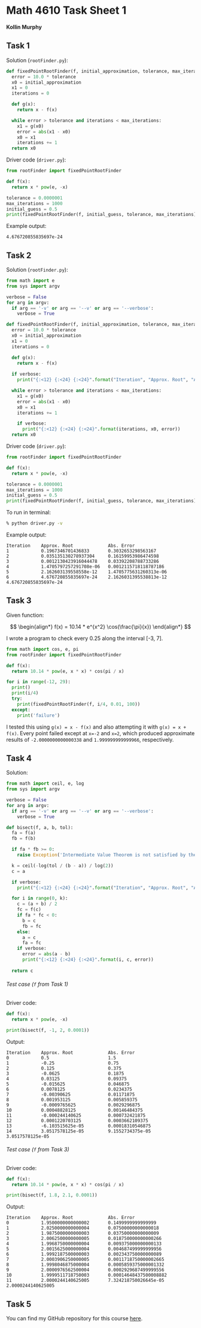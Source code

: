 # Math 4610 Task Sheet 1

**Kollin Murphy**

## Task 1

Solution (`rootFinder.py`):

```python
def fixedPointRootFinder(f, initial_approximation, tolerance, max_iterations):
  error = 10.0 * tolerance
  x0 = initial_approximation
  x1 = 0
  iterations = 0

  def g(x):
    return x - f(x)

  while error > tolerance and iterations < max_iterations:
    x1 = g(x0)
    error = abs(x1 - x0)
    x0 = x1
    iterations += 1
  return x0
```

Driver code (`driver.py`):

```python
from rootFinder import fixedPointRootFinder

def f(x):
  return x * pow(e, -x)

tolerance = 0.0000001
max_iterations = 1000
initial_guess = 0.5
print(fixedPointRootFinder(f, initial_guess, tolerance, max_iterations))

```

Example output:

```
4.676720855835697e-24
```

## Task 2

Solution (`rootFinder.py`):

```python
from math import e
from sys import argv

verbose = False
for arg in argv:
  if arg == '-v' or arg == '--v' or arg == '--verbose':
    verbose = True

def fixedPointRootFinder(f, initial_approximation, tolerance, max_iterations):
  error = 10.0 * tolerance
  x0 = initial_approximation
  x1 = 0
  iterations = 0

  def g(x):
    return x - f(x)
  
  if verbose:
    print("{:<12} {:<24} {:<24}".format("Iteration", "Approx. Root", "Abs. Error"))

  while error > tolerance and iterations < max_iterations:
    x1 = g(x0)
    error = abs(x1 - x0)
    x0 = x1
    iterations += 1

    if verbose:
      print("{:<12} {:<24} {:<24}".format(iterations, x0, error))
  return x0
```

Driver code (`driver.py`):

```python
from rootFinder import fixedPointRootFinder

def f(x):
  return x * pow(e, -x)

tolerance = 0.0000001
max_iterations = 1000
initial_guess = 0.5
print(fixedPointRootFinder(f, initial_guess, tolerance, max_iterations))
```

To run in terminal:

```bash
% python driver.py -v
```

Example output:

```
Iteration    Approx. Root             Abs. Error              
1            0.1967346701436833       0.3032653298563167      
2            0.035135130278937304     0.16159953986474598     
3            0.0012130423916044478    0.03392208788733286     
4            1.4705797257291708e-06   0.0012115718118787186   
5            2.162603139558558e-12    1.4705775631260313e-06  
6            4.676720855835697e-24    2.1626031395538813e-12  
4.676720855835697e-24
```



## Task 3

Given function:

$$
\begin{align*}
	f(x) = 10.14 * e^{x^2} \cos(\frac{\pi}{x})
\end{align*}
$$

I wrote a program to check every 0.25 along the interval [-3, 7].

```python
from math import cos, e, pi
from rootFinder import fixedPointRootFinder

def f(x):
  return 10.14 * pow(e, x * x) * cos(pi / x)

for i in range(-12, 29):
  print()
  print(i/4)
  try:
    print(fixedPointRootFinder(f, i/4, 0.01, 100))
  except:
    print('failure')
```

I tested this using `g(x) = x - f(x)` and also attempting it with `g(x) = x + f(x)`. Every point failed except at `x=-2` and `x=2`, which produced approximate results of `-2.0000000000000338` and `1.999999999999966`, respectively.

## Task 4

Solution:

```python
from math import ceil, e, log
from sys import argv

verbose = False
for arg in argv:
  if arg == '-v' or arg == '--v' or arg == '--verbose':
    verbose = True

def bisect(f, a, b, tol):
  fa = f(a)
  fb = f(b)

  if fa * fb >= 0:
    raise Exception('Intermediate Value Theorem is not satisfied by the initial conditions')

  k = ceil(-log(tol / (b - a)) / log(2))
  c = a

  if verbose:
    print("{:<12} {:<24} {:<24}".format("Iteration", "Approx. Root", "Abs. Error"))

  for i in range(0, k):
    c = (a + b) / 2
    fc = f(c)
    if fa * fc < 0:
      b = c
      fb = fc
    else:
      a = c
      fa = fc
    if verbose:
      error = abs(a - b)
      print("{:<12} {:<24} {:<24}".format(i, c, error))
  
  return c
```

###### Test case (`f` from Task 1)

Driver code:

```python
def f(x):
  return x * pow(e, -x)

print(bisect(f, -1, 2, 0.0001))
```

Output:

```
Iteration    Approx. Root             Abs. Error              
0            0.5                      1.5                     
1            -0.25                    0.75                    
2            0.125                    0.375                   
3            -0.0625                  0.1875                  
4            0.03125                  0.09375                 
5            -0.015625                0.046875                
6            0.0078125                0.0234375               
7            -0.00390625              0.01171875              
8            0.001953125              0.005859375             
9            -0.0009765625            0.0029296875            
10           0.00048828125            0.00146484375           
11           -0.000244140625          0.000732421875          
12           0.0001220703125          0.0003662109375         
13           -6.103515625e-05         0.00018310546875        
14           3.0517578125e-05         9.1552734375e-05        
3.0517578125e-05
```

###### Test case (`f` from Task 3)

Driver code:

```python
def f(x):
  return 10.14 * pow(e, x * x) * cos(pi / x)

print(bisect(f, 1.8, 2.1, 0.0001))
```

Output:

```
Iteration    Approx. Root             Abs. Error              
0            1.9500000000000002       0.1499999999999999      
1            2.0250000000000004       0.07500000000000018     
2            1.9875000000000003       0.03750000000000009     
3            2.0062500000000005       0.018750000000000266    
4            1.9968750000000004       0.009375000000000133    
5            2.0015625000000004       0.004687499999999956    
6            1.9992187500000003       0.002343750000000089    
7            2.0003906250000005       0.0011718750000002665   
8            1.9998046875000004       0.0005859375000001332   
9            2.0000976562500004       0.0002929687499999556   
10           1.9999511718750003       0.00014648437500008882  
11           2.0000244140625005       7.324218750026645e-05   
2.0000244140625005
```

## Task 5

You can find my GitHub repository for this course [here](https://github.com/kollinmurphy/math4610).

